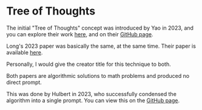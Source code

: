 # Tree of Thoughts
The initial "Tree of Thoughts" concept was introduced by Yao in 2023, and you can explore their work [here](https://arxiv.org/abs/2305.10601), and on their [GitHub page](https://github.com/princeton-nlp/tree-of-thought-llm).

Long's 2023 paper was basically the same, at the same time.
Their paper is available [here](https://arxiv.org/abs/2305.08291).

Personally, I would give the creator title for this technique to both.

Both papers are algorithmic solutions to math problems and produced no direct prompt.

This was done by Hulbert in 2023, who successfully condensed the algorithm into a single prompt.
You can view this on the [GitHub page](https://github.com/dave1010/tree-of-thought-prompting).
